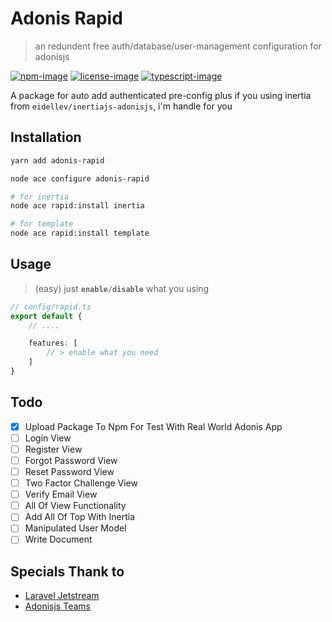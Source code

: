 # Adonis Rapid
> an redundent free auth/database/user-management configuration for adonisjs

[![npm-image]][npm-url] [![license-image]][license-url] [![typescript-image]][typescript-url]

A package for auto add authenticated pre-config plus if you using inertia from `eidellev/inertiajs-adonisjs`, i'm handle for you

## Installation

```bash
yarn add adonis-rapid

node ace configure adonis-rapid

# for inertia
node ace rapid:install inertia

# for template
node ace rapid:install template
```

## Usage

> (easy) just **`enable/disable`** what you using

```ts
// config/rapid.ts
export default {
    // ....

    features: [
        // > enable what you need
    ]
}
```

## Todo
- [x] Upload Package To Npm For Test With Real World Adonis App
- [ ] Login View
- [ ] Register View
- [ ] Forgot Password View
- [ ] Reset Password View
- [ ] Two Factor Challenge View
- [ ] Verify Email View
- [ ] All Of View Functionality
- [ ] Add All Of Top With Inertia
- [ ] Manipulated User Model
- [ ] Write Document

## Specials Thank to

- [Laravel Jetstream](https://jetstream.laravel.com/)
- [Adonisjs Teams](https://adonisjs.com/)

[npm-image]: https://img.shields.io/npm/v/adonis-rapid.svg?style=for-the-badge&logo=npm
[npm-url]: https://npmjs.org/package/adonis-rapid "npm"

[license-image]: https://img.shields.io/npm/l/adonis-rapid?color=blueviolet&style=for-the-badge
[license-url]: LICENSE.md "license"

[typescript-image]: https://img.shields.io/badge/Typescript-294E80.svg?style=for-the-badge&logo=typescript
[typescript-url]:  "typescript"
